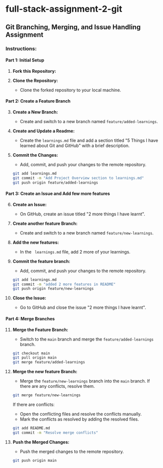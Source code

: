 # full-stack-assignment-2-git

## Git Branching, Merging, and Issue Handling Assignment

### Instructions:

#### Part 1: Initial Setup

1. **Fork this Repository:**

2. **Clone the Repository:**
   - Clone the forked repository to your local machine.
  
#### Part 2: Create a Feature Branch

3. **Create a New Branch:**
   - Create and switch to a new branch named `feature/added-learnings`.

4. **Create and Update a Readme:**
   - Create the `learnings.md` file and add a section titled "5 Things I have learned about Git and GitHub" with a brief description.

5. **Commit the Changes:**
   - Add, commit, and push your changes to the remote repository.
   ```bash
   git add learnings.md
   git commit -m "Add Project Overview section to learnings.md"
   git push origin feature/added-learnings
   ```

#### Part 3: Create an Issue and Add few more features

6. **Create an Issue:**
   - On GitHub, create an issue titled "2 more things I have learnt".

7. **Create another feature Branch:**
   - Create and switch to a new branch named `feature/new-learnings`.

8. **Add the new features:**
   - In the ` learnings.md` file, add 2 more of your learnings.

9. **Commit the feature branch:**
   - Add, commit, and push your changes to the remote repository.
   ```bash
   git add learnings.md
   git commit -m "added 2 more features in README"
   git push origin feature/new-learnings
   ```

10. **Close the Issue:**
    - Go to GitHub and close the issue "2 more things I have learnt".

#### Part 4: Merge Branches

11. **Merge the Feature Branch:**
    - Switch to the `main` branch and merge the `feature/added-learnings` branch.
    ```bash
    git checkout main
    git pull origin main
    git merge feature/added-learnings
    ```

12. **Merge the new feature Branch:**
    - Merge the `feature/new-learnings` branch into the `main` branch. If there are any conflicts, resolve them.
    ```bash
    git merge feature/new-learnings
    ```

    If there are conflicts:
    - Open the conflicting files and resolve the conflicts manually.
    - Mark the conflicts as resolved by adding the resolved files.
    ```bash
    git add README.md
    git commit -m "Resolve merge conflicts"
    ```

13. **Push the Merged Changes:**
    - Push the merged changes to the remote repository.
    ```bash
    git push origin main
    ```
